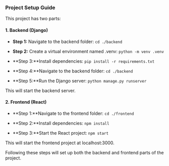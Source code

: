 <!-- this project has two parts 


1.) backend:- this is write in django.
for this you need to goto first backend folder for this goto ./backend module. after then you need to first create .venv envirmoent for this. you need to run the command `python -m venv .venv`.

after then you need to install the dependensies by running this command.
`pip install -r requirements.txt`

know after this you need to goto backend folder also by using `cd ./beacked`

and after then run the command `python manage.py runserver`.

this run the over backend.


2.) Frontend:- this is written in React.

for setting frontend you need to first goto ./frontend by using cd ./frontend install the dependensies by using `npm i` command. After installing dependedsies you need yo run the command `npm start` which start the project at `localhost:3000`.

that all project setup is done.  -->

### Project Setup Guide

This project has two parts:

#### 1. Backend (Django)

- **Step 1:** Navigate to the backend folder:
`cd ./backend`

- **Step 2:** Create a virtual environment named .venv:
`python -m venv .venv`

- **Step 3:**Install dependencies:
`pip install -r requirements.txt`


- **Step 4:**Navigate to the backend folder:
`cd ./backend`

- **Step 5:**Run the Django server:
`python manage.py runserver`

This will start the backend server.

#### 2. Frontend (React)

- **Step 1:**Navigate to the frontend folder:
`cd ./frontend`

- **Step 2:**Install dependencies:
`npm install`

- **Step 3:**Start the React project:
`npm start`

This will start the frontend project at localhost:3000.

Following these steps will set up both the backend and frontend parts of the project.